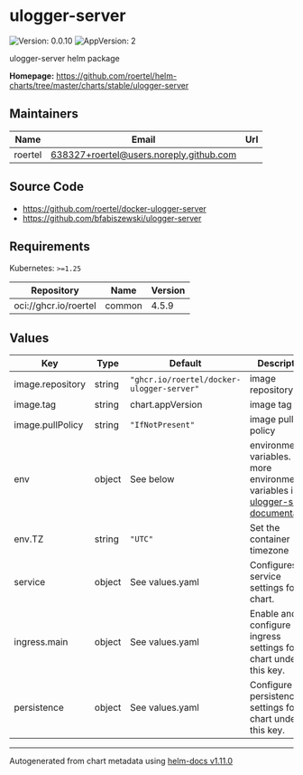# ulogger-server

![Version: 0.0.10](https://img.shields.io/badge/Version-0.0.10-informational?style=flat-square) ![AppVersion: 2](https://img.shields.io/badge/AppVersion-2-informational?style=flat-square)

ulogger-server helm package

**Homepage:** <https://github.com/roertel/helm-charts/tree/master/charts/stable/ulogger-server>

## Maintainers

| Name | Email | Url |
| ---- | ------ | --- |
| roertel | <638327+roertel@users.noreply.github.com> |  |

## Source Code

* <https://github.com/roertel/docker-ulogger-server>
* <https://github.com/bfabiszewski/ulogger-server>

## Requirements

Kubernetes: `>=1.25`

| Repository | Name | Version |
|------------|------|---------|
| oci://ghcr.io/roertel | common | 4.5.9 |

## Values

| Key | Type | Default | Description |
|-----|------|---------|-------------|
| image.repository | string | `"ghcr.io/roertel/docker-ulogger-server"` | image repository |
| image.tag | string | chart.appVersion | image tag |
| image.pullPolicy | string | `"IfNotPresent"` | image pull policy |
| env | object | See below | environment variables. See more environment variables in the [ulogger-server documentation](https://ulogger-server.org/docs). |
| env.TZ | string | `"UTC"` | Set the container timezone |
| service | object | See values.yaml | Configures service settings for the chart. |
| ingress.main | object | See values.yaml | Enable and configure ingress settings for the chart under this key. |
| persistence | object | See values.yaml | Configure persistence settings for the chart under this key. |

----------------------------------------------
Autogenerated from chart metadata using [helm-docs v1.11.0](https://github.com/norwoodj/helm-docs/releases/v1.11.0)
